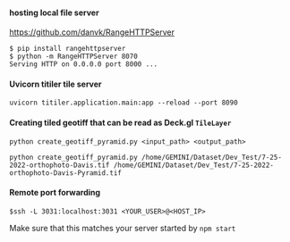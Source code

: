 #### hosting local file server
https://github.com/danvk/RangeHTTPServer

```
$ pip install rangehttpserver
$ python -m RangeHTTPServer 8070
Serving HTTP on 0.0.0.0 port 8000 ...
```

#### Uvicorn titiler tile server
`uvicorn titiler.application.main:app --reload --port 8090`

#### Creating tiled geotiff that can be read as Deck.gl `TileLayer`
`python create_geotiff_pyramid.py <input_path> <output_path>`

```
python create_geotiff_pyramid.py /home/GEMINI/Dataset/Dev_Test/7-25-2022-orthophoto-Davis.tif /home/GEMINI/Dataset/Dev_Test/7-25-2022-orthophoto-Davis-Pyramid.tif
```

#### Remote port forwarding
`$ssh -L 3031:localhost:3031 <YOUR_USER>@<HOST_IP>`

Make sure that this matches your server started by `npm start`